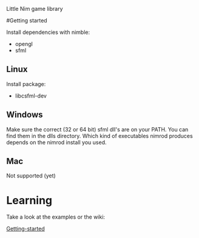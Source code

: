 Little Nim game library

#Getting started

Install dependencies with nimble:

  - opengl
  - sfml

## Linux

Install package:

  - libcsfml-dev

## Windows

Make sure the correct (32 or 64 bit) sfml dll's are on your PATH. You can find them in the dlls directory. Which kind of executables nimrod produces depends on the nimrod install you used.

## Mac

Not supported (yet)

# Learning

Take a look at the examples or the wiki:

[Getting-started](https://github.com/rnentjes/nim-ludens/wiki/Getting-started)